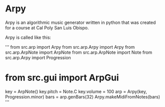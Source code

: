 Arpy
====

Arpy is an algorithmic music generator written in python that was created for a course at Cal Poly San Luis Obispo.

Arpy is called like this:

'''
from src.arp import Arpy
from src.arp.Arpy import Arpy
from src.arp.ArpNote import ArpNote
from src.arp.ArpNote import Note
from src.arp.Arpy import Progression

# from src.gui import ArpGui

key = ArpNote()
key.pitch = Note.C
key.volume = 100
arp = Arpy(key, Progression.minor)
bars = arp.genBars(32)
Arpy.makeMidiFromNotes(bars)
'''